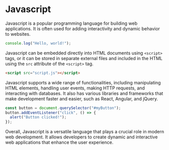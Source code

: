 # Javascript

Javascript is a popular programming language for building web applications. It is often used for adding interactivity and dynamic behavior to websites.

```javascript
console.log("Hello, world!");
```

Javascript can be embedded directly into HTML documents using `<script>` tags, or it can be stored in separate external files and included in the HTML using the `src` attribute of the `<script>` tag.

```html
<script src="script.js"></script>
```

Javascript supports a wide range of functionalities, including manipulating HTML elements, handling user events, making HTTP requests, and interacting with databases. It also has various libraries and frameworks that make development faster and easier, such as React, Angular, and jQuery.

```javascript
const button = document.querySelector("#myButton");
button.addEventListener("click", () => {
  alert("Button clicked!");
});
```

Overall, Javascript is a versatile language that plays a crucial role in modern web development. It allows developers to create dynamic and interactive web applications that enhance the user experience.